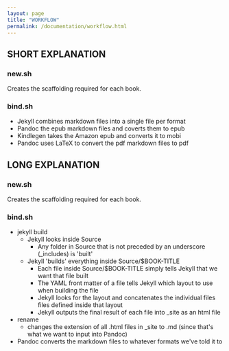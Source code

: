 ```yaml
---
layout: page
title: "WORKFLOW"
permalink: /documentation/workflow.html
--- 
```


## SHORT EXPLANATION

### new.sh
Creates the scaffolding required for each book.

### bind.sh
* Jekyll combines markdown files into a single file per format
* Pandoc the epub markdown files and coverts them to epub
* Kindlegen takes the Amazon epub and converts it to mobi
* Pandoc uses LaTeX to convert the pdf markdown files to pdf

        
## LONG EXPLANATION

### new.sh
Creates the scaffolding required for each book.

### bind.sh
* jekyll build
  * Jekyll looks inside Source
    * Any folder in Source that is not preceded by an underscore (_includes) is 'built'
  * Jekyll 'builds' everything inside Source/$BOOK-TITLE
    * Each file inside Source/$BOOK-TITLE simply tells Jekyll that we want that file built
    * The YAML front matter of a file tells Jekyll which layout to use when building the file
    * Jekyll looks for the layout and concatenates the individual files files defined inside that layout
    * Jekyll outputs the final result of each file into _site as an html file
* rename
  * changes the extension of all .html files in _site to .md (since that's what we want to input into Pandoc)
* Pandoc converts the markdown files to whatever formats we've told it to
